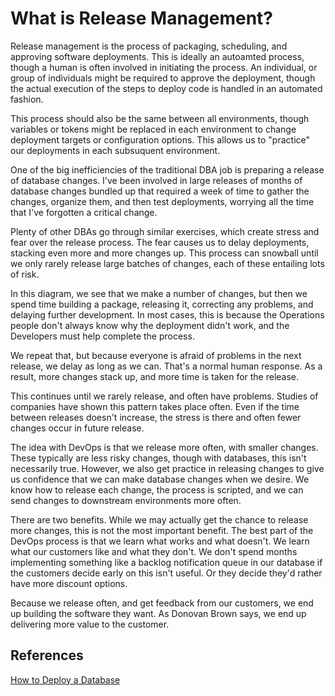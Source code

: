 # What is Release Management?
Release management is the process of packaging, scheduling, and approving software deployments. This is ideally an autoamted process, though a human is often involved in initiating the process. An individual, or group of individuals might be required to approve the deployment, though the actual execution of the steps to deploy code is handled in an automated fashion.

This process should also be the same between all environments, though variables or tokens might be replaced in each environment to change deployment targets or configuration options. This allows us to "practice" our deployments in each subsuquent environment.

One of the big inefficiencies of the traditional DBA job is preparing a release of database changes. I've been involved in large releases of months of database changes bundled up that required a week of time to gather the changes, organize them, and then test deployments, worrying all the time that I've forgotten a critical change. 

Plenty of other DBAs go through similar exercises, which create stress and fear over the release process. The fear causes us to delay deployments, stacking even more and more changes up. This process can snowball until we only rarely release large batches of changes, each of these entailing lots of risk.

In this diagram, we see that we make a number of changes, but then we spend time building a package, releasing it, correcting any problems, and delaying further development. In most cases, this is because the Operations people don't always know why the deployment didn't work, and the Developers must help complete the process.

We repeat that, but because everyone is afraid of problems in the next release, we delay as long as we can. That's a normal human response. As a result, more changes stack up, and more time is taken for the release.

This continues until we rarely release, and often have problems. Studies of companies have shown this pattern takes place often. Even if the time between releases doesn't increase, the stress is there and often fewer changes occur in future release.

The idea with DevOps is that we release more often, with smaller changes. These typically are less risky changes, though with databases, this isn't necessarily true. However, we also get practice in releasing changes to give us confidence that we can make database changes when we desire. We know how to release each change, the process is scripted, and we can send changes to downstream environments more often.

There are two benefits. While we may actually get the chance to release more changes, this is not the most important benefit. The best part of the DevOps process is that we learn what works and what doesn't. We learn what our customers like and what they don't. We don't spend months implementing something like a backlog notification queue in our database if the customers decide early on this isn't useful. Or they decide they'd rather have more discount options. 

Because we release often, and get feedback from our customers, we end up building the software they want. As Donovan Brown says, we end up delivering more value to the customer.

## References
[How to Deploy a Database]("http://paulstovell.com/blog/database-deployment")
